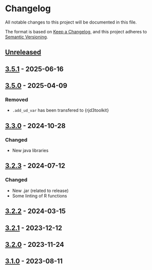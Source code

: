 # Changelog

All notable changes to this project will be documented in this file.

The format is based on [Keep a Changelog](https://keepachangelog.com/en/1.1.0/), and this project adheres to [Semantic Versioning](https://semver.org/spec/v2.0.0.html).

## [Unreleased]

## [3.5.1] - 2025-06-16


## [3.5.0] - 2025-04-09


### Removed

* `.add_ud_var` has been transfered to {rjd3toolkit}


## [3.3.0] - 2024-10-28

### Changed

-   New java libraries

## [3.2.3] - 2024-07-12

### Changed

-   New .jar (related to release)
-   Some linting of R functions

## [3.2.2] - 2024-03-15

## [3.2.1] - 2023-12-12

## [3.2.0] - 2023-11-24

## [3.1.0] - 2023-08-11


[Unreleased]: https://github.com/rjdverse/rjd3x13/compare/v3.5.1...HEAD
[3.5.1]: https://github.com/rjdverse/rjd3x13/compare/v3.5.0...v3.5.1
[3.5.0]: https://github.com/rjdverse/rjd3x13/compare/v3.3.0...v3.5.0
[3.3.0]: https://github.com/rjdverse/rjd3x13/compare/v3.2.3...v3.3.0
[3.2.3]: https://github.com/rjdverse/rjd3x13/compare/v3.2.2...v3.2.3
[3.2.2]: https://github.com/rjdverse/rjd3x13/compare/v3.2.1...v3.2.2
[3.2.1]: https://github.com/rjdverse/rjd3x13/compare/v3.2.0...v3.2.1
[3.2.0]: https://github.com/rjdverse/rjd3x13/compare/v3.1.0...v3.2.0
[3.1.0]: https://github.com/rjdverse/rjd3x13/releases/tag/v3.1.0
